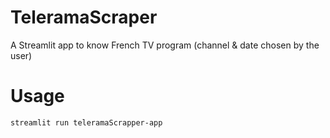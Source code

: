 # TeleramaScraper

A Streamlit app to know French TV program (channel &amp; date chosen by the user)

# Usage 

```bash
streamlit run teleramaScrapper-app
```
